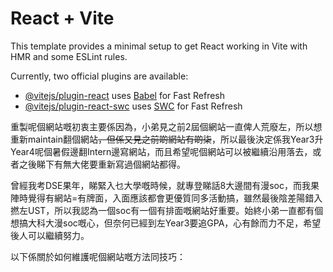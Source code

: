# React + Vite

This template provides a minimal setup to get React working in Vite with HMR and some ESLint rules.

Currently, two official plugins are available:

- [@vitejs/plugin-react](https://github.com/vitejs/vite-plugin-react/blob/main/packages/plugin-react/README.md) uses [Babel](https://babeljs.io/) for Fast Refresh
- [@vitejs/plugin-react-swc](https://github.com/vitejs/vite-plugin-react-swc) uses [SWC](https://swc.rs/) for Fast Refresh

<!-- 以下係製作者的話 -->

重製呢個網站嘅初衷主要係因為，小弟見之前2屆個網站一直俾人荒廢左，所以想重新maintain翻個網站~~，但係又見之前啲網站有啲柒~~，所以最後決定係我Year3升Year4呢個暑假邊翻Intern邊寫網站，而且希望呢個網站可以被繼續沿用落去，或者之後睇下有無大佬要重新寫過個網站都得。

曾經我考DSE果年，睇緊入乜大學嘅時候，就專登睇話8大邊間有漫soc，而我果陣時覺得有網站=有牌面，入面應該都會更優質同多活動搞，雖然最後陰差陽錯入撚左UST，所以我認為一個soc有一個有排面嘅網站好重要。始終小弟一直都有個想搞大科大漫soc嘅心，但奈何已經到左Year3要追GPA，心有餘而力不足，希望後人可以繼續努力。

以下係關於如何維護呢個網站嘅方法同技巧：

